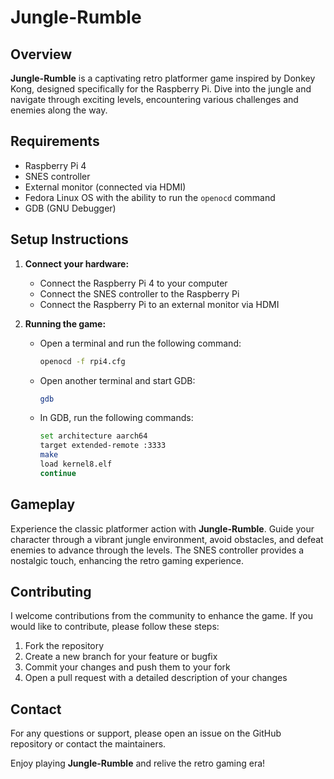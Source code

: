 # Jungle-Rumble

## Overview
**Jungle-Rumble** is a captivating retro platformer game inspired by Donkey Kong, designed specifically for the Raspberry Pi. Dive into the jungle and navigate through exciting levels, encountering various challenges and enemies along the way.

## Requirements
- Raspberry Pi 4
- SNES controller
- External monitor (connected via HDMI)
- Fedora Linux OS with the ability to run the `openocd` command
- GDB (GNU Debugger)

## Setup Instructions
1. **Connect your hardware:**
    - Connect the Raspberry Pi 4 to your computer
    - Connect the SNES controller to the Raspberry Pi
    - Connect the Raspberry Pi to an external monitor via HDMI

2. **Running the game:**
    - Open a terminal and run the following command:
      ```sh
      openocd -f rpi4.cfg
      ```
    - Open another terminal and start GDB:
      ```sh
      gdb
      ```
    - In GDB, run the following commands:
      ```sh
      set architecture aarch64
      target extended-remote :3333
      make
      load kernel8.elf
      continue
      ```

## Gameplay
Experience the classic platformer action with **Jungle-Rumble**. Guide your character through a vibrant jungle environment, avoid obstacles, and defeat enemies to advance through the levels. The SNES controller provides a nostalgic touch, enhancing the retro gaming experience.

## Contributing
I welcome contributions from the community to enhance the game. If you would like to contribute, please follow these steps:
1. Fork the repository
2. Create a new branch for your feature or bugfix
3. Commit your changes and push them to your fork
4. Open a pull request with a detailed description of your changes

## Contact
For any questions or support, please open an issue on the GitHub repository or contact the maintainers.

Enjoy playing **Jungle-Rumble** and relive the retro gaming era!
